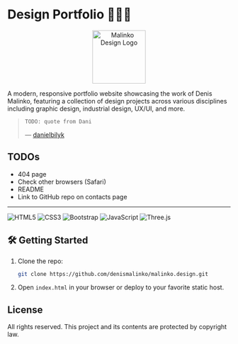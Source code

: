 # Design Portfolio 👨🏻‍🎨

<p align="center">
   <a href="https://malinko.design">
     <img src="https://malinko.design/media/logo-light.png" alt="Malinko Design Logo" width="120"/>
   </a>
</p>

A modern, responsive portfolio website showcasing the work of Denis Malinko, featuring a collection of design projects
across various disciplines including graphic design, industrial design, UX/UI, and more.

> `TODO: quote from Dani`
>
> — [danielbilyk](https://github.com/danielbilyk/danielbilyk)

## TODOs

- 404 page
- Check other browsers (Safari)
- README
- Link to GitHub repo on contacts page

---

![HTML5](https://img.shields.io/badge/HTML5-E34F26?style=flat-square&logo=html5&logoColor=white)
![CSS3](https://img.shields.io/badge/CSS3-1572B6?style=flat-square&logo=css3&logoColor=white)
![Bootstrap](https://img.shields.io/badge/Bootstrap-7952B3?style=flat-square&logo=bootstrap&logoColor=white)
![JavaScript](https://img.shields.io/badge/JavaScript-F7DF1E?style=flat-square&logo=javascript&logoColor=black)
![Three.js](https://img.shields.io/badge/three.js-000000?style=flat-square&logo=three.js&logoColor=white)

## 🛠️ Getting Started

1. Clone the repo:
   ```bash
   git clone https://github.com/denismalinko/malinko.design.git
   ```
2. Open `index.html` in your browser or deploy to your favorite static host.

## License

All rights reserved. This project and its contents are protected by copyright law.
